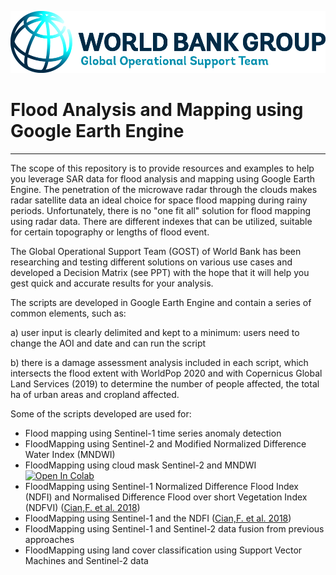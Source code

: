 <p><center> <img src="../images/GOST_Logo_2021.png" width="700"/> </p></center>

# Flood Analysis and Mapping using Google Earth Engine

***

The scope of this repository is to provide resources and examples to help you leverage SAR data for flood analysis and mapping using Google Earth Engine. The penetration of the microwave radar through the clouds makes radar satellite data an ideal choice for space flood mapping during rainy periods. Unfortunately, there is no "one fit all" solution for flood mapping using radar data. There are different indexes that can be utilized, suitable for certain topography or lengths of flood event. 

The Global Operational Support Team (GOST) of World Bank has been researching and testing different solutions on various use cases and developed a Decision Matrix (see PPT) with the hope that it will help you gest quick and accurate results for your analysis.

The scripts are developed in Google Earth Engine and contain a series of common elements, such as:

a) user input is clearly delimited and kept to a minimum: users need to change the AOI and date and can run the script

b) there is a damage assessment analysis included in each script, which intersects the flood extent with WorldPop 2020 and with Copernicus Global Land Services (2019) to determine the number of people affected, the total ha of urban areas and cropland affected.

Some of the scripts developed are used for:
- Flood mapping using Sentinel-1 time series anomaly detection
- FloodMapping using Sentinel-2 and Modified Normalized Difference Water Index (MNDWI)
- FloodMapping using cloud mask Sentinel-2 and MNDWI [![Open In Colab](https://colab.research.google.com/assets/colab-badge.svg)](https://colab.research.google.com/github/mdelgadoblasco/GOST_SAR/blob/master/Flood%20Analysis%20and%20Mapping/FloodMapping_MNDWI_S2_cloudmask_COLAB.ipynb)
- FloodMapping using Sentinel-1 Normalized Difference Flood Index (NDFI) and Normalised Difference Flood over short Vegetation Index (NDFVI) ([Cian,F. et al. 2018](https://doi.org/10.1016/j.rse.2018.03.006))
- FloodMapping using Sentinel-1 and the NDFI ([Cian,F. et al. 2018](https://doi.org/10.1016/j.rse.2018.03.006))
- FloodMapping using Sentinel-1 and Sentinel-2 data fusion from previous approaches
- FloodMapping using land cover classification using Support Vector Machines and Sentinel-2 data
